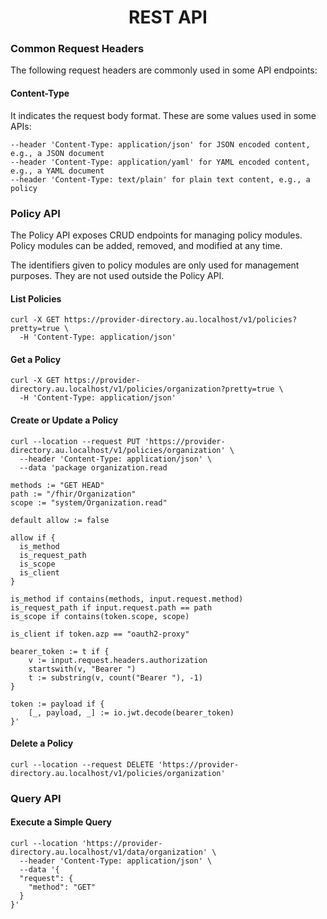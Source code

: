 <h1 align="center">REST API</h1>

### Common Request Headers

The following request headers are commonly used in some API endpoints:

#### Content-Type

It indicates the request body format. These are some values used in some APIs:

```
--header 'Content-Type: application/json' for JSON encoded content, e.g., a JSON document
--header 'Content-Type: application/yaml' for YAML encoded content, e.g., a YAML document
--header 'Content-Type: text/plain' for plain text content, e.g., a policy
```

### Policy API

The Policy API exposes CRUD endpoints for managing policy modules. Policy modules can be added, removed, and modified at any time.

The identifiers given to policy modules are only used for management purposes. They are not used outside the Policy API.

#### List Policies

```
curl -X GET https://provider-directory.au.localhost/v1/policies?pretty=true \
  -H 'Content-Type: application/json'
```

#### Get a Policy

```
curl -X GET https://provider-directory.au.localhost/v1/policies/organization?pretty=true \
  -H 'Content-Type: application/json'
```

#### Create or Update a Policy

```
curl --location --request PUT 'https://provider-directory.au.localhost/v1/policies/organization' \
  --header 'Content-Type: application/json' \
  --data 'package organization.read

methods := "GET HEAD"
path := "/fhir/Organization"
scope := "system/Organization.read"

default allow := false

allow if {
  is_method
  is_request_path
  is_scope
  is_client
}

is_method if contains(methods, input.request.method)
is_request_path if input.request.path == path
is_scope if contains(token.scope, scope)

is_client if token.azp == "oauth2-proxy"

bearer_token := t if {
	v := input.request.headers.authorization
	startswith(v, "Bearer ")
	t := substring(v, count("Bearer "), -1)
}

token := payload if {
	[_, payload, _] := io.jwt.decode(bearer_token)
}'
```

#### Delete a Policy

```
curl --location --request DELETE 'https://provider-directory.au.localhost/v1/policies/organization'
```

### Query API

#### Execute a Simple Query

```
curl --location 'https://provider-directory.au.localhost/v1/data/organization' \
  --header 'Content-Type: application/json' \
  --data '{
  "request": {
    "method": "GET"
  }
}' 
```
